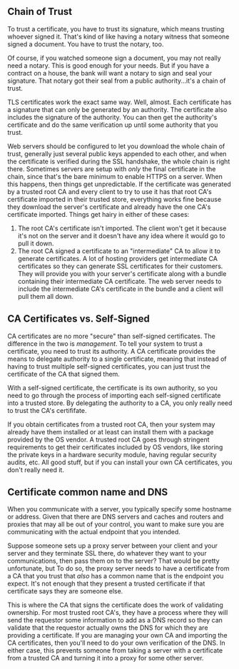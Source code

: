 Chain of Trust
--------
To trust a certificate, you have to trust its signature, which means trusting whoever signed it.  That's kind of like having a notary witness that someone signed a document.  You have to trust the notary, too.

Of course, if you watched someone sign a document, you may not really need a notary.  This is good enough for your needs.  But if you have a contract on a house, the bank will want a notary to sign and seal your signature.  That notary got their seal from a public authority...it's a chain of trust.

TLS certificates work the exact same way.  Well, almost.  Each certificate has a signature that can only be generated by an authority.  The certificate also includes the signature of the authority.  You can then get the authority's certificate and do the same verification up until some authority that you trust.

Web servers should be configured to let you download the whole chain of trust, generally just several public keys appended to each other, and when the certificate is verified during the SSL handshake, the whole chain is right there.  Sometimes servers are setup with _only_ the final certificate in the chain, since that's the bare minimum to enable HTTPS on a server.  When this happens, then things get unpredictable.  If the certificate was generated by a trusted root CA and every client to try to use it has that root CA's certificate imported in their trusted store, everything works fine because they download the server's certificate and already have the one CA's certificate imported.  Things get hairy in either of these cases:

1) The root CA's certificate isn't imported.  The client won't get it because it's not on the server and it doesn't have any idea where it would go to pull it down.
2) The root CA signed a certificate to an "intermediate" CA to allow it to generate certificates.  A lot of hosting providers get intermediate CA certificates so they can generate SSL certificates for their customers.  They will provide you with your server's certificate along with a bundle containing their intermediate CA certificate.  The web server needs to include the intermediate CA's certificate in the bundle and a client will pull them all down.

CA Certificates vs. Self-Signed
--------
CA certificates are no more "secure" than self-signed certificates.  The difference in the two is _management_.  To tell your system to trust a certificate, you need to trust its authority.  A CA certificate provides the means to delegate authority to a single certificate, meaning that instead of having to trust multiple self-signed certificates, you can just trust the certificate of the CA that signed them.

With a self-signed certificate, the certificate is its own authority, so you need to go through the process of importing each self-signed certificate into a trusted store.  By delegating the authority to a CA, you only really need to trust the CA's certififate.

If you obtain certificates from a trusted root CA, then your system may already have them installed or at least can install them with a package provided by the OS vendor.  A trusted root CA goes through stringent requirements to get their certificates included by OS vendors, like storing the private keys in a hardware security module, having regular security audits, etc.  All good stuff, but if you can install your own CA certificates, you don't really need it.

Certificate common name and DNS
--------
When you communicate with a server, you typically specify some hostname or address.  Given that there are DNS servers and caches and routers and proxies that may all be out of your control, you want to make sure you are communicating with the actual endpoint that you intended.

Suppose someone sets up a proxy server between your client and your server and they terminate SSL there, do whatever they want to your communications, then pass them on to the server?  That would be pretty unfortunate, but To do so, the proxy server needs to have a certificate from a CA that you trust that _also_ has a common name that is the endpoint you expect.  It's not enough that they present a trusted certificate if that certificate says they are someone else.

This is where the CA that signs the certificate does the work of validating ownership.  For most trusted root CA's, they have a process where they will send the requestor some information to add as a DNS record so they can validate that the requestor actually owns the DNS for which they are providing a certificate.  If you are managing your own CA and importing the CA certificates, then you'll need to do your own verification of the DNS.  In either case, this prevents someone from taking a server with a certificate from a trusted CA and turning it into a proxy for some other server.
